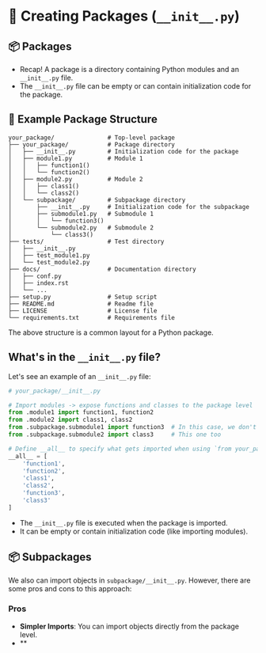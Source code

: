 # 🚀 Creating Packages (`__init__.py`)

## 📦 Packages

- Recap! A package is a directory containing Python modules and an `__init__.py` file.
- The `__init__.py` file can be empty or can contain initialization code for the package.

## 📂 Example Package Structure

```plaintext
your_package/               # Top-level package
├── your_package/           # Package directory
│   ├── __init__.py         # Initialization code for the package
│   ├── module1.py          # Module 1
│   │   ├── function1()
│   │   └── function2()
│   ├── module2.py          # Module 2  
│   │   ├── class1()
│   │   └── class2()
│   └── subpackage/         # Subpackage directory
│       ├── __init__.py     # Initialization code for the subpackage
│       ├── submodule1.py   # Submodule 1
│       │   └── function3()
│       └── submodule2.py   # Submodule 2
│           └── class3()
├── tests/                  # Test directory
│   ├── __init__.py
│   ├── test_module1.py
│   └── test_module2.py
├── docs/                   # Documentation directory
│   ├── conf.py
│   ├── index.rst
│   └── ...
├── setup.py                # Setup script
├── README.md               # Readme file
├── LICENSE                 # License file
└── requirements.txt        # Requirements file
```

The above structure is a common layout for a Python package.

## What's in the `__init__.py` file?

Let's see an example of an `__init__.py` file:

```python
# your_package/__init__.py

# Import modules -> expose functions and classes to the package level
from .module1 import function1, function2
from .module2 import class1, class2
from .subpackage.submodule1 import function3  # In this case, we don't need to import function3 in `subpackage/__init__.py`
from .subpackage.submodule2 import class3     # This one too

# Define __all__ to specify what gets imported when using `from your_package import *`
__all__ = [
    'function1',
    'function2',
    'class1',
    'class2',
    'function3',
    'class3'
]
```

- The `__init__.py` file is executed when the package is imported.
- It can be empty or contain initialization code (like importing modules).

## 📦 Subpackages

We also can import objects in `subpackage/__init__.py`. However, there are some pros and cons to this approach:

### Pros

- **Simpler Imports**: You can import objects directly from the package level.
- **